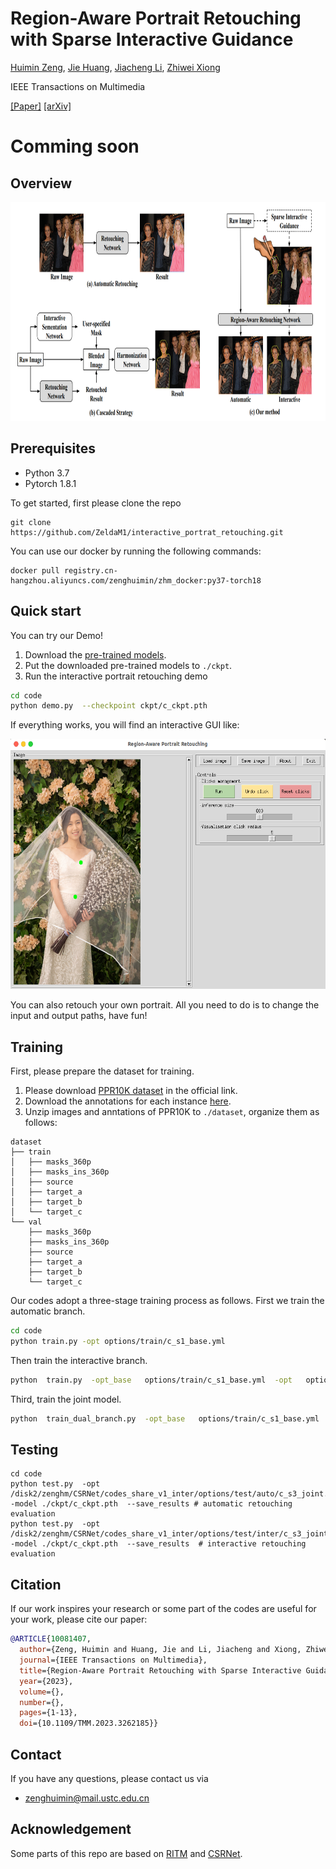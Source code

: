 # Region-Aware Portrait Retouching with Sparse Interactive Guidance
[Huimin Zeng](https://ZeldaM1.github.io/), [Jie Huang](https://kevinj-huang.github.io/), [Jiacheng Li](http://home.ustc.edu.cn/~jclee/), [Zhiwei Xiong](http://staff.ustc.edu.cn/~zwxiong/)

IEEE Transactions on Multimedia

[[Paper]](https://ieeexplore.ieee.org/document/10081407) [[arXiv]](https://arxiv.org/abs/2304.04017) 
 
#  Comming soon
 
## Overview
<img src="fig/overview.png" height="350px"/> 
 

## Prerequisites
- Python 3.7
- Pytorch 1.8.1

To get started, first please clone the repo
```
git clone https://github.com/ZeldaM1/interactive_portrat_retouching.git
```
You can use our docker by running the following commands:
```
docker pull registry.cn-hangzhou.aliyuncs.com/zenghuimin/zhm_docker:py37-torch18
```

## Quick start
You can try our Demo!
1. Download the [pre-trained models](https://drive.google.com/drive/folders/1qvyTDmfIMClkOkzuWC00K5ceU6HOOg6z?usp=sharing). 
2. Put the downloaded pre-trained models to `./ckpt`.
3. Run the interactive portrait retouching demo

```bash
cd code
python demo.py  --checkpoint ckpt/c_ckpt.pth
```
If everything works, you will find an interactive GUI like:

<img src="fig/GUI.png" height="400px"/> 

You can also retouch your own portrait. All you need to do is to change the input and output paths, have fun!

 
## Training
First, please prepare the dataset for training.
1. Please download [PPR10K dataset](https://github.com/csjliang/PPR10K) in the official link.
2. Download the annotations for each instance [here](https://drive.google.com/drive/folders/1qvyTDmfIMClkOkzuWC00K5ceU6HOOg6z?usp=sharing).
3. Unzip images and anntations of PPR10K to `./dataset`, organize them as follows:
```
dataset
├── train 
│   ├── masks_360p
│   ├── masks_ins_360p
│   ├── source
│   ├── target_a
│   ├── target_b
│   └── target_c
└── val
    ├── masks_360p
    ├── masks_ins_360p
    ├── source
    ├── target_a
    ├── target_b
    └── target_c
```


Our codes adopt a three-stage training process as follows. 
First we train the automatic branch.
```bash
cd code
python train.py -opt options/train/c_s1_base.yml
```
Then train the interactive branch.
```bash
python  train.py  -opt_base   options/train/c_s1_base.yml  -opt   options/train/c_s2_inter.yml
```

Third, train the joint model. 
```bash
python  train_dual_branch.py  -opt_base   options/train/c_s1_base.yml   -opt options/train/c_s3_joint.yml
 ```
## Testing
```
cd code
python test.py  -opt /disk2/zenghm/CSRNet/codes_share_v1_inter/options/test/auto/c_s3_joint.yml  -model ./ckpt/c_ckpt.pth  --save_results # automatic retouching evaluation
python test.py  -opt /disk2/zenghm/CSRNet/codes_share_v1_inter/options/test/inter/c_s3_joint.yml  -model ./ckpt/c_ckpt.pth  --save_results  # interactive retouching evaluation
```
## Citation
If our work inspires your research or some part of the codes are useful for your work, please cite our paper:
```bibtex
@ARTICLE{10081407,
  author={Zeng, Huimin and Huang, Jie and Li, Jiacheng and Xiong, Zhiwei},
  journal={IEEE Transactions on Multimedia}, 
  title={Region-Aware Portrait Retouching with Sparse Interactive Guidance}, 
  year={2023},
  volume={},
  number={},
  pages={1-13},
  doi={10.1109/TMM.2023.3262185}}
```

## Contact
If you have any questions, please contact us via 
- zenghuimin@mail.ustc.edu.cn

## Acknowledgement
Some parts of this repo are based on [RITM](https://github.com/SamsungLabs/ritm_interactive_segmentation) and [CSRNet](https://github.com/hejingwenhejingwen/CSRNet).  